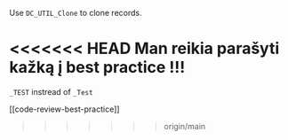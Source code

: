Use `DC_UTIL_Clone` to clone records.

<<<<<<< HEAD
Man reikia parašyti kažką į best practice !!!
=======
`_TEST` instread of `_Test`


[[code-review-best-practice]]

>>>>>>> origin/main
